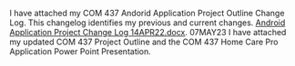 I have attached my COM 437 Andorid Application Project Outline Change Log. This changelog identifies my previous and current changes.
[Android Application Project Change Log 14APR22.docx](https://github.com/armstrongd712/hello-world/files/11238126/Android.Application.Project.Change.Log.14APR22.docx).
07MAY23 I have attached my updated COM 437 Project Outline and the COM 437 Home Care Pro Application Power Point Presentation.
